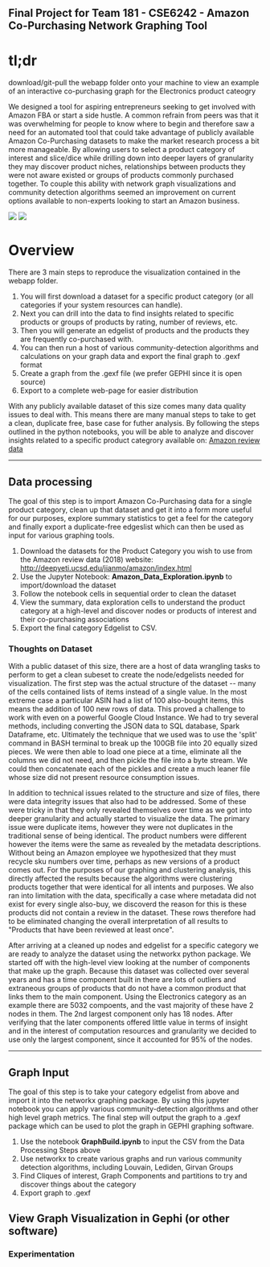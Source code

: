 ## Final Project for Team 181 - CSE6242 - Amazon Co-Purchasing Network Graphing Tool

# tl;dr 
download/git-pull the webapp folder onto your machine to view an example of an interactive co-purchasing graph for the Electronics product cateogry

We designed a tool for aspiring entrepreneurs seeking to get involved with Amazon FBA or start a side hustle. A common refrain from peers was that it was overwhelming for people to know where to begin and therefore saw a need for an automated tool that could take advantage of publicly available Amazon Co-Purchasing datasets to make the market research process a bit more manageable.  By allowing users to select a product category of interest and slice/dice while drilling down into deeper layers of granularity they may discover product niches, relationships between products they were not aware existed or groups of products commonly purchased together. To couple this ability with network graph visualizations and community detection algorithms seemed an improvement on current options available to non-experts looking to start an Amazon business.




<p float="center">
 <img src="https://github.com/0n0n0m0uz/CSE6242_Team181_Amazon/blob/main/images/maximal_cliques2.jpg"/>
 <img src="https://github.com/0n0n0m0uz/CSE6242_Team181_Amazon/blob/main/images/LeidenImg.png"/>
</p>



# Overview

There are 3 main steps to reproduce the visualization contained in the webapp folder.  
1. You will first download a dataset for a specific product category (or all categories if your system resources can handle). 
2. Next you can drill into the data to find insights related to specific products or groups of products by rating, number of reviews, etc. 
3. Then you will generate an edgelist of products and the products they are frequently co-purchased with.
4. You can then run a host of various community-detection algorithms and calculations on your graph data and export the final graph to .gexf format
5. Create a graph from the .gexf file (we prefer GEPHI since it is open source)
6. Export to a complete web-page for easier distribution

With any publicly available dataset of this size comes many data quality issues to deal with.  This means there are many manual steps to take to get a clean, duplicate free, base case for futher analysis.  By following the steps outlined in the python notebooks, you will be able to analyze and discover insights related to a specific product categrory available on: 
[Amazon review data](http://deepyeti.ucsd.edu/jianmo/amazon/index.html)

***
## Data processing

The goal of this step is to import Amazon Co-Purchasing data for a single product category, clean up that dataset and get it into a form more useful for our purposes, explore summary statistics to get a feel for the category and finally export a duplicate-free edgeslist which can then be used as input for various graphing tools.

1. Download the datasets for the Product Category you wish to use from the Amazon review data (2018) website:
http://deepyeti.ucsd.edu/jianmo/amazon/index.html
2. Use the Jupyter Notebook: **Amazon_Data_Exploration.ipynb** to import/download the dataset
3. Follow the notebook cells in sequential order to clean the dataset
4. View the summary, data exploration cells to understand the product category at a high-level and discover nodes or products of interest and their co-purchasing associations
5. Export the final category Edgelist to CSV.

### Thoughts on Dataset
With a public dataset of this size, there are a host of data wrangling tasks to perform to get a clean subeset to create the node/edgelists needed for visualization. The first step was the actual structure of the dataset -- many of the cells contained lists of items instead of a single value. In the most extreme case a particular ASIN had a list of 100 also-bought items, this means the addition of 100 new rows of data.  This proved a challenge to work with even on a powerful Google Cloud Instance.  We had to try several methods, including converting the JSON data to SQL database, Spark Dataframe, etc. Ultimately the technique that we used was to use the 'split' command in BASH terminal to break up the 100GB file into 20 equally sized pieces.  We were then able to load one piece at a time, eliminate all the columns we did not need, and then pickle the file into a byte stream.  We could then concatenate each of the pickles and create a much leaner file whose size did not present resource consumption issues.

In addition to technical issues related to the structure and size of files, there were data integrity issues that also had to be addressed.  Some of these were tricky in that they only revealed themselves over time as we got into deeper granularity and actually started to visualize the data.  The primary issue were duplicate items, however they were not duplicates in the traditional sense of being identical.  The product numbers were different however the items were the same as revealed by the metadata descriptions.  Without being an Amazon employee we hypothesized that they must recycle sku numbers over time, perhaps as new versions of a product comes out.  For the purposes of our graphing and clustering analysis, this directly affected the results because the algorithms were clustering products together that were identical for all intents and purposes. We also ran into limitation with the data, specifically a case where metadata did not exist for every single also-buy, we discoverd the reason for this is these products did not contain a review in the dataset.  These rows therefore had to be eliminated changing the overall interpretation of all results to "Products that have been reviewed at least once".

After arriving at a cleaned up nodes and edgelist for a specific category we are ready to analyze the dataset using the networkx python package.  We started off with the high-level view looking at the number of components that make up the graph. Because this dataset was collected over several years and has a time component built in there are lots of outliers and extraneous groups of products that do not have a common product that links them to the main component.  Using the Electronics category as an example there are 5032 compoents, and the vast majority of these have 2 nodes in them.  The 2nd largest component only has 18 nodes.  After verifying that the later components offered little value in terms of insight and in the interest of computation resources and granularity we decided to use only the largest component, since it accounted for 95% of the nodes.

***
## Graph Input

The goal of this step is to take your category edgelist from above and import it into the networkx graphing package.  By using this jupyter notebook you can apply various community-detection algorithms and other high level graph metrics.  The final step will output the graph to a .gexf package which can be used to plot the graph in GEPHI graphing software.

1. Use the notebook **GraphBuild.ipynb** to input the CSV from the Data Processing Steps above
2. Use networkx to create various graphs and run various community detection algorithms, including Louvain, Lediden, Girvan Groups
3. Find Cliques of interest, Graph Components and partitions to try and discover things about the category
4. Export graph to .gexf

## View Graph Visualization in Gephi (or other software)

### Experimentation




